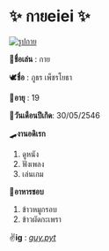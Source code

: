 # ✨ กายeiei ✨
[![รูปกาย](https://cdn.discordapp.com/attachments/1009828568165011654/1011247235780051034/unknown.png)](https://www.instagram.com/guy.pyt/?hl=th)

🎈**ชื่อเล่น** : กาย

🕊️**ชื่อ** : ภูธร เพ็ชรโยธา

🔅**อายุ** : 19

🎂**วันเดือนปีเกิด**: 30/05/2546 


🛹**งานอดิเรก**
1. ดูหนัง  
2. ฟังเพลง
3. เล่นเกม

🍕**อาหารชอบ**
1. ข้าวหมูกรอบ 
2. ข้าวผัดกะเพรา

✌**ig** : *[guy.pyt](https://www.instagram.com/guy.pyt/?hl=th)*
